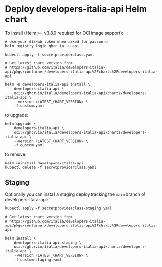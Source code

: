 # Deploy developers-italia-api Helm chart

To install (Helm >= v3.8.0 required for OCI image support):

```shell-session
# Use your GitHub token when asked for password
helm registry login ghcr.io -u api

kubectl apply -f secretproviderclass.yaml

# Get latest chart version from
# https://github.com/italia/developers-italia-api/pkgs/container/developers-italia-api%2Fcharts%2Fdevelopers-italia-api

helm -n developers-italia-api install \
    developers-italia-api \
    oci://ghcr.io/italia/developers-italia-api/charts/developers-italia-api \
    --version <LATEST_CHART_VERSION> \
    -f custom.yaml
```

to upgrade:

```shell-session
helm upgrade \
    developers-italia-api \
    oci://ghcr.io/italia/developers-italia-api/charts/developers-italia-api \
    --version <LATEST_CHART_VERSION> \
    -f custom.yaml
```

to remove:

```shell-session
helm uninstall developers-italia-api
kubectl delete -f secretproviderclass.yaml
```

## Staging

Optionally you can install a staging deploy tracking the `main`
branch of developers-italia-api:

```shell-session
kubectl apply -f secretproviderclass-staging.yaml

# Get latest chart version from
# https://github.com/italia/developers-italia-api/pkgs/container/developers-italia-api%2Fcharts%2Fdevelopers-italia-api

helm install \
    developers-italia-api-staging \
    oci://ghcr.io/italia/developers-italia-api/charts/developers-italia-api \
    --version <LATEST_CHART_VERSION> \
    -f custom-staging.yaml
```
